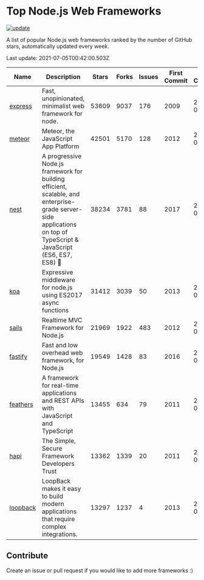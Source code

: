 # Top Node.js Web Frameworks

[![update](https://github.com/sunnysid3up/nodejs-web-frameworks/actions/workflows/update.yml/badge.svg)](https://github.com/sunnysid3up/nodejs-web-frameworks/actions/workflows/update.yml)

A list of popular Node.js web frameworks ranked by the number of GitHub stars, automatically updated every week.

Last update: 2021-07-05T00:42:00.503Z

| Name          | Description          | Stars                     | Forks          | Issues               | First Commit        | Last Commit         | Language          |
|---------------|----------------------|---------------------------|----------------|----------------------|---------------------|---------------------|-------------------|
| [express](https://github.com/expressjs/express) | Fast, unopinionated, minimalist web framework for node. | 53609 | 9037 | 176 | 2009 | 2021-07-04 | JS |
| [meteor](https://github.com/meteor/meteor) | Meteor, the JavaScript App Platform | 42501 | 5170 | 128 | 2012 | 2021-07-04 | JS |
| [nest](https://github.com/nestjs/nest) | A progressive Node.js framework for building efficient, scalable, and enterprise-grade server-side applications on top of TypeScript & JavaScript (ES6, ES7, ES8) 🚀 | 38234 | 3781 | 88 | 2017 | 2021-07-04 | TS |
| [koa](https://github.com/koajs/koa) | Expressive middleware for node.js using ES2017 async functions | 31412 | 3039 | 50 | 2013 | 2021-07-04 | JS |
| [sails](https://github.com/balderdashy/sails) | Realtime MVC Framework for Node.js | 21969 | 1922 | 483 | 2012 | 2021-07-04 | JS |
| [fastify](https://github.com/fastify/fastify) | Fast and low overhead web framework, for Node.js | 19549 | 1428 | 83 | 2016 | 2021-07-04 | JS |
| [feathers](https://github.com/feathersjs/feathers) | A framework for real-time applications and REST APIs with JavaScript and TypeScript | 13455 | 634 | 79 | 2011 | 2021-07-04 | TS |
| [hapi](https://github.com/hapijs/hapi) | The Simple, Secure Framework Developers Trust | 13362 | 1339 | 20 | 2011 | 2021-07-02 | JS |
| [loopback](https://github.com/strongloop/loopback) | LoopBack makes it easy to build modern applications that require complex integrations. | 13297 | 1237 | 4 | 2013 | 2021-07-04 | JS |

## Contribute 

Create an issue or pull request if you would like to add more frameworks :)